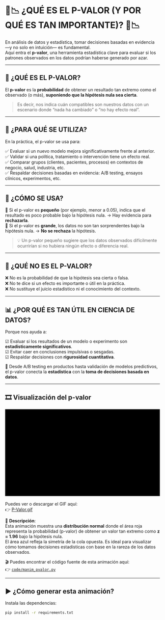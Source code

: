 # 🧪📉 ¿QUÉ ES EL P-VALOR (Y POR QUÉ ES TAN IMPORTANTE)? 🧪📉

En análisis de datos y estadística, tomar decisiones basadas en evidencia —y no solo en intuición— es fundamental.  
Aquí entra el **p-valor**, una herramienta estadística clave para evaluar si los patrones observados en los datos podrían haberse generado por azar.

---

## 🔎 ¿QUÉ ES EL P-VALOR?

El **p-valor** es la **probabilidad** de obtener un resultado tan extremo como el observado (o más), **suponiendo que la hipótesis nula sea cierta**.

> Es decir, nos indica cuán compatibles son nuestros datos con un escenario donde “nada ha cambiado” o “no hay efecto real”.

---

## 🎯 ¿PARA QUÉ SE UTILIZA?

En la práctica, el p-valor se usa para:

✅ Evaluar si un nuevo modelo mejora significativamente frente al anterior.  
✅ Validar si una política, tratamiento o intervención tiene un efecto real.  
✅ Comparar grupos (clientes, pacientes, procesos) en contextos de negocio, salud, industria, etc.  
✅ Respaldar decisiones basadas en evidencia: A/B testing, ensayos clínicos, experimentos, etc.

---

## 🔖 ¿CÓMO SE USA?

📌 Si el p-valor es **pequeño** (por ejemplo, menor a 0.05), indica que el resultado es poco probable bajo la hipótesis nula. → Hay evidencia para **rechazarla**.  
📌 Si el p-valor es **grande**, los datos no son tan sorprendentes bajo la hipótesis nula. → **No se rechaza** la hipótesis.

> 💡 Un p-valor pequeño sugiere que los datos observados difícilmente ocurrirían si no hubiera ningún efecto o diferencia real.

---

## 🚫 ¿QUÉ NO ES EL P-VALOR?

❌ No es la probabilidad de que la hipótesis sea cierta o falsa.  
❌ No te dice si un efecto es importante o útil en la práctica.  
❌ No sustituye el juicio estadístico ni el conocimiento del contexto.

---

## 📊 ¿POR QUÉ ES TAN ÚTIL EN CIENCIA DE DATOS?

Porque nos ayuda a:

☑ Evaluar si los resultados de un modelo o experimento son **estadísticamente significativos**.  
☑ Evitar caer en conclusiones impulsivas o sesgadas.  
☑ Respaldar decisiones con **rigurosidad cuantitativa**.

🎯 Desde A/B testing en productos hasta validación de modelos predictivos, el p-valor conecta la **estadística** con la **toma de decisiones basada en datos**.

---

## 🎞️ Visualización del p-valor

![Visualización p-valor](P-Valor.gif)

Puedes ver o descargar el GIF aquí:  
👉 [P-Valor.gif](P-Valor.gif)

📌 **Descripción**:  
Esta animación muestra una **distribución normal** donde el área roja representa la probabilidad (p-valor) de obtener un valor tan extremo como **z = 1.96** bajo la hipótesis nula.  
El área azul refleja la simetría de la cola opuesta. Es ideal para visualizar cómo tomamos decisiones estadísticas con base en la rareza de los datos observados.

🎬 Puedes encontrar el código fuente de esta animación aquí:  
👉 [`code/manim_pvalor.py`](code/manim_pvalor.py)

---

## ▶️ ¿Cómo generar esta animación?

Instala las dependencias:

```bash
pip install -r requirements.txt
